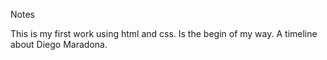 Notes

This is my first work using html and css. Is the begin of my way.
A timeline about Diego Maradona.